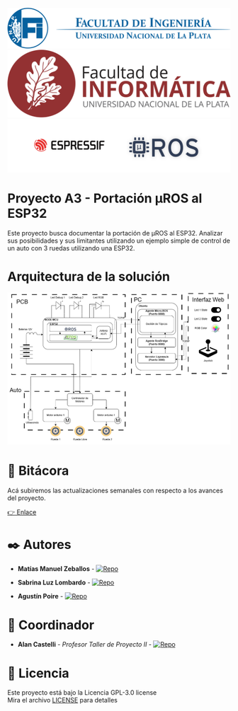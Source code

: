 ![banner](.images/banner-ingenieria.png)
![banner](.images/banner-informatica.png)
![banner](.images/banner-light-theme.png)

# Proyecto A3 - Portación μROS al ESP32
Este proyecto busca documentar la portación de μROS al ESP32. Analizar sus posibilidades y sus limitantes utilizando un ejemplo simple de control de un auto con 3 ruedas utilizando una ESP32.

# Arquitectura de la solución

![image](.images/Esquema.png)

# 📖 Bitácora
Acá subiremos las actualizaciones semanales con respecto a los avances del proyecto.

[👉 Enlace](https://github.com/tpII/2023-A3-ROS-ESP32/wiki/%F0%9F%93%96-Bit%C3%A1cora-de-Proyecto)

# ✒️ Autores 

* **Matías Manuel Zeballos** - [![Repo](https://badgen.net/badge/icon/zebamanu?icon=github&label)](https://github.com/zebamanu)

* **Sabrina Luz Lombardo** - [![Repo](https://badgen.net/badge/icon/SabriLomb?icon=github&label)](https://github.com/SabriLomb)
  
*  **Agustín Poire** - [![Repo](https://badgen.net/badge/icon/MrBowtie27?icon=github&label)](https://github.com/MrBowtie27)

# 📌 Coordinador 

* **Alan Castelli** - *Profesor Taller de Proyecto II* - [![Repo](https://badgen.net/badge/icon/aCastalli95?icon=github&label)](https://github.com/aCastelli95)

# 📄 Licencia 

Este proyecto está bajo la Licencia  GPL-3.0 license <br>
Mira el archivo [LICENSE](LICENSE) para detalles